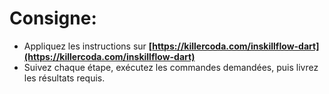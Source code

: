 # **Consigne**:

- Appliquez les instructions sur **[https://killercoda.com/inskillflow-dart](https://killercoda.com/inskillflow-dart)**
- Suivez chaque étape, exécutez les commandes demandées, puis livrez les résultats requis.
